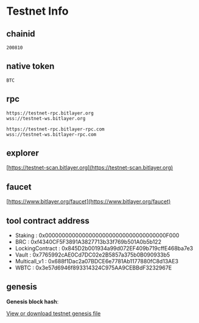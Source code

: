 # Testnet Info

## chainid
```
200810
```

## native token
```
BTC
```

## rpc

```
https://testnet-rpc.bitlayer.org
wss://testnet-ws.bitlayer.org

https://testnet-rpc.bitlayer-rpc.com
wss://testnet-ws.bitlayer-rpc.com

```

## explorer

[https://testnet-scan.bitlayer.org](https://testnet-scan.bitlayer.org)


## faucet

[https://www.bitlayer.org/faucet](https://www.bitlayer.org/faucet)


## tool contract address

- Staking : 0x000000000000000000000000000000000000F000
- BRC : 0xf4340CF5F3891A3827713b33f769b501A0b5b122
- LockingContract : 0x845D2b001934a99d072EF409b719cffE468ba7e3
- Vault : 0x7765992cAE0Cd7DC02e2B5857a375b0B090933b5
- Multicall_v1 : 0x688f1Dac2a07BDCE6e7781Ab1177880fC8d13AE3
- WBTC : 0x3e57d6946f893314324C975AA9CEBBdF3232967E

## genesis

**Genesis block hash**: 

[View or download testnet genesis file](../../static/testnet_genesis.json ':ignore')




